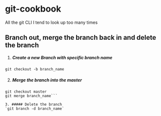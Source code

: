 # git-cookbook
All the git CLI I tend to look up too many times

## Branch out, merge the branch back in and delete the branch

1. ##### Create a new Branch with specific branch name
`git checkout -b branch_name`

2. ##### Merge the branch into the master
```
git checkout master
git merge branch_name```

3. ##### Delete the branch
`git branch -d branch_name`
